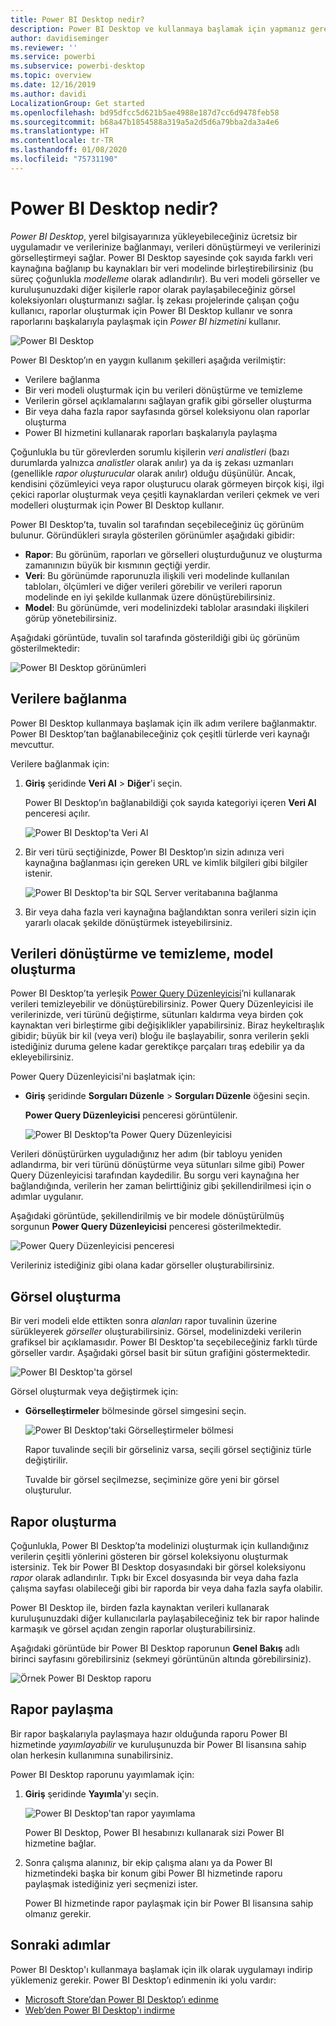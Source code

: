 ```yaml
---
title: Power BI Desktop nedir?
description: Power BI Desktop ve kullanmaya başlamak için yapmanız gerekenler hakkında bilgi edinin.
author: davidiseminger
ms.reviewer: ''
ms.service: powerbi
ms.subservice: powerbi-desktop
ms.topic: overview
ms.date: 12/16/2019
ms.author: davidi
LocalizationGroup: Get started
ms.openlocfilehash: bd95dfcc5d621b5ae4988e187d7cc6d9478feb58
ms.sourcegitcommit: b68a47b1854588a319a5a2d5d6a79bba2da3a4e6
ms.translationtype: HT
ms.contentlocale: tr-TR
ms.lasthandoff: 01/08/2020
ms.locfileid: "75731190"
---
```

# <a name="what-is-power-bi-desktop"></a>Power BI Desktop nedir?

*Power BI Desktop*, yerel bilgisayarınıza yükleyebileceğiniz ücretsiz bir uygulamadır ve verilerinize bağlanmayı, verileri dönüştürmeyi ve verilerinizi görselleştirmeyi sağlar. Power BI Desktop sayesinde çok sayıda farklı veri kaynağına bağlanıp bu kaynakları bir veri modelinde birleştirebilirsiniz (bu süreç çoğunlukla *modelleme* olarak adlandırılır). Bu veri modeli görseller ve kuruluşunuzdaki diğer kişilerle rapor olarak paylaşabileceğiniz görsel koleksiyonları oluşturmanızı sağlar. İş zekası projelerinde çalışan çoğu kullanıcı, raporlar oluşturmak için Power BI Desktop kullanır ve sonra raporlarını başkalarıyla paylaşmak için *Power BI hizmetini* kullanır.

![Power BI Desktop](media/desktop-what-is-desktop/what-is-desktop_01.png)

Power BI Desktop’ın en yaygın kullanım şekilleri aşağıda verilmiştir:

* Verilere bağlanma
* Bir veri modeli oluşturmak için bu verileri dönüştürme ve temizleme
* Verilerin görsel açıklamalarını sağlayan grafik gibi görseller oluşturma
* Bir veya daha fazla rapor sayfasında görsel koleksiyonu olan raporlar oluşturma
* Power BI hizmetini kullanarak raporları başkalarıyla paylaşma

Çoğunlukla bu tür görevlerden sorumlu kişilerin *veri analistleri* (bazı durumlarda yalnızca *analistler* olarak anılır) ya da iş zekası uzmanları (genellikle *rapor oluşturucular* olarak anılır) olduğu düşünülür. Ancak, kendisini çözümleyici veya rapor oluşturucu olarak görmeyen birçok kişi, ilgi çekici raporlar oluşturmak veya çeşitli kaynaklardan verileri çekmek ve veri modelleri oluşturmak için Power BI Desktop kullanır.

Power BI Desktop’ta, tuvalin sol tarafından seçebileceğiniz üç görünüm bulunur. Göründükleri sırayla gösterilen görünümler aşağıdaki gibidir:
* **Rapor**: Bu görünüm, raporları ve görselleri oluşturduğunuz ve oluşturma zamanınızın büyük bir kısmının geçtiği yerdir.
* **Veri**: Bu görünümde raporunuzla ilişkili veri modelinde kullanılan tabloları, ölçümleri ve diğer verileri görebilir ve verileri raporun modelinde en iyi şekilde kullanmak üzere dönüştürebilirsiniz.
* **Model**: Bu görünümde, veri modelinizdeki tablolar arasındaki ilişkileri görüp yönetebilirsiniz.

Aşağıdaki görüntüde, tuvalin sol tarafında gösterildiği gibi üç görünüm gösterilmektedir:

![Power BI Desktop görünümleri](media/desktop-what-is-desktop/what-is-desktop-07.png)
 

## <a name="connect-to-data"></a>Verilere bağlanma
Power BI Desktop kullanmaya başlamak için ilk adım verilere bağlanmaktır. Power BI Desktop’tan bağlanabileceğiniz çok çeşitli türlerde veri kaynağı mevcuttur. 

Verilere bağlanmak için:

1. **Giriş** şeridinde **Veri Al** > **Diğer**'i seçin. 

   Power BI Desktop’ın bağlanabildiği çok sayıda kategoriyi içeren **Veri Al** penceresi açılır.

   ![Power BI Desktop'ta Veri Al](media/desktop-what-is-desktop/what-is-desktop_02.png)

2. Bir veri türü seçtiğinizde, Power BI Desktop’ın sizin adınıza veri kaynağına bağlanması için gereken URL ve kimlik bilgileri gibi bilgiler istenir.

   ![Power BI Desktop'ta bir SQL Server veritabanına bağlanma](media/desktop-what-is-desktop/what-is-desktop_03.png)

3. Bir veya daha fazla veri kaynağına bağlandıktan sonra verileri sizin için yararlı olacak şekilde dönüştürmek isteyebilirsiniz.

## <a name="transform-and-clean-data-create-a-model"></a>Verileri dönüştürme ve temizleme, model oluşturma

Power BI Desktop’ta yerleşik [Power Query Düzenleyicisi](https://docs.microsoft.com/power-bi/desktop-query-overview)’ni kullanarak verileri temizleyebilir ve dönüştürebilirsiniz. Power Query Düzenleyicisi ile verilerinizde, veri türünü değiştirme, sütunları kaldırma veya birden çok kaynaktan veri birleştirme gibi değişiklikler yapabilirsiniz. Biraz heykeltıraşlık gibidir; büyük bir kil (veya veri) bloğu ile başlayabilir, sonra verilerin şekli istediğiniz duruma gelene kadar gerektikçe parçaları tıraş edebilir ya da ekleyebilirsiniz. 

Power Query Düzenleyicisi'ni başlatmak için:

- **Giriş** şeridinde **Sorguları Düzenle** > **Sorguları Düzenle** öğesini seçin.

   **Power Query Düzenleyicisi** penceresi görüntülenir.

   ![Power BI Desktop’ta Power Query Düzenleyicisi](media/desktop-getting-started/designer_gsg_editquery.png)

Verileri dönüştürürken uyguladığınız her adım (bir tabloyu yeniden adlandırma, bir veri türünü dönüştürme veya sütunları silme gibi) Power Query Düzenleyicisi tarafından kaydedilir. Bu sorgu veri kaynağına her bağlandığında, verilerin her zaman belirttiğiniz gibi şekillendirilmesi için o adımlar uygulanır.

Aşağıdaki görüntüde, şekillendirilmiş ve bir modele dönüştürülmüş sorgunun **Power Query Düzenleyicisi** penceresi gösterilmektedir.

 ![Power Query Düzenleyicisi penceresi](media/desktop-getting-started/shapecombine_querysettingsfinished.png)

Verileriniz istediğiniz gibi olana kadar görseller oluşturabilirsiniz. 

## <a name="create-visuals"></a>Görsel oluşturma 

Bir veri modeli elde ettikten sonra *alanları* rapor tuvalinin üzerine sürükleyerek *görseller* oluşturabilirsiniz. Görsel, modelinizdeki verilerin grafiksel bir açıklamasıdır. Power BI Desktop'ta seçebileceğiniz farklı türde görseller vardır. Aşağıdaki görsel basit bir sütun grafiğini göstermektedir. 

![Power BI Desktop'ta görsel](media/desktop-what-is-desktop/what-is-desktop_04.png)

Görsel oluşturmak veya değiştirmek için: 

- **Görselleştirmeler** bölmesinde görsel simgesini seçin. 

   ![Power BI Desktop'taki Görselleştirmeler bölmesi](media/desktop-what-is-desktop/what-is-desktop_05.png)

   Rapor tuvalinde seçili bir görseliniz varsa, seçili görsel seçtiğiniz türle değiştirilir. 

   Tuvalde bir görsel seçilmezse, seçiminize göre yeni bir görsel oluşturulur.


## <a name="create-reports"></a>Rapor oluşturma

Çoğunlukla, Power BI Desktop’ta modelinizi oluşturmak için kullandığınız verilerin çeşitli yönlerini gösteren bir görsel koleksiyonu oluşturmak istersiniz. Tek bir Power BI Desktop dosyasındaki bir görsel koleksiyonu *rapor* olarak adlandırılır. Tıpkı bir Excel dosyasında bir veya daha fazla çalışma sayfası olabileceği gibi bir raporda bir veya daha fazla sayfa olabilir. 

Power BI Desktop ile, birden fazla kaynaktan verileri kullanarak kuruluşunuzdaki diğer kullanıcılarla paylaşabileceğiniz tek bir rapor halinde karmaşık ve görsel açıdan zengin raporlar oluşturabilirsiniz.

Aşağıdaki görüntüde bir Power BI Desktop raporunun **Genel Bakış** adlı birinci sayfasını görebilirsiniz (sekmeyi görüntünün altında görebilirsiniz). 

![Örnek Power BI Desktop raporu](media/desktop-what-is-desktop/what-is-desktop_01.png)

## <a name="share-reports"></a>Rapor paylaşma

Bir rapor başkalarıyla paylaşmaya hazır olduğunda raporu Power BI hizmetinde *yayımlayabilir* ve kuruluşunuzda bir Power BI lisansına sahip olan herkesin kullanımına sunabilirsiniz. 

Power BI Desktop raporunu yayımlamak için: 

1. **Giriş** şeridinde **Yayımla**'yı seçin.

   ![Power BI Desktop'tan rapor yayımlama](media/desktop-what-is-desktop/what-is-desktop_06.png)

   Power BI Desktop, Power BI hesabınızı kullanarak sizi Power BI hizmetine bağlar. 

2. Sonra çalışma alanınız, bir ekip çalışma alanı ya da Power BI hizmetindeki başka bir konum gibi Power BI hizmetinde raporu paylaşmak istediğiniz yeri seçmenizi ister. 

   Power BI hizmetinde rapor paylaşmak için bir Power BI lisansına sahip olmanız gerekir.


## <a name="next-steps"></a>Sonraki adımlar

Power BI Desktop'ı kullanmaya başlamak için ilk olarak uygulamayı indirip yüklemeniz gerekir. Power BI Desktop’ı edinmenin iki yolu vardır:

* [Microsoft Store’dan Power BI Desktop’ı edinme](https://aka.ms/pbidesktopstore)
* [Web’den Power BI Desktop'ı indirme](https://docs.microsoft.com/power-bi/desktop-get-the-desktop#download-power-bi-desktop-directly)

